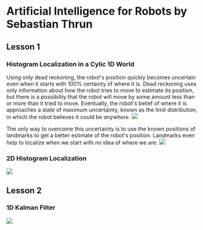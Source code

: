 # Artificial Intelligence for Robots by Sebastian Thrun

## Lesson 1
### Histogram Localization in a Cylic 1D World
Using only dead reckoning, the robot's position quickly becomes uncertain even when it starts with 100% certainty of where it is. Dead reckoning uses only information about how the robot tries to move to estimate its position, but there is a possibility that the robot will move by some amount less than or more than it tried to move. Eventually, the robot's belief of where it is approaches a state of maximum uncertainty, known as the limit distribution, in which the robot believes it could be _anywhere_.
![](https://github.com/daniel-s-ingram/ai_for_robots/blob/master/Histogram%20Localization/only_move.gif)

The only way to overcome this uncertainty is to use the known positions of landmarks to get a better estimate of the robot's position. Landmarks even help to localize when we start with _no_ idea of where we are. 
![](https://github.com/daniel-s-ingram/ai_for_robots/blob/master/Histogram%20Localization/sense_and_move.gif)

### 2D Histogram Localization
![](https://github.com/daniel-s-ingram/ai_for_robots/blob/master/Histogram%20Localization/localization_2d.gif)

## Lesson 2
### 1D Kalman Filter
![](https://github.com/daniel-s-ingram/ai_for_robots/blob/master/Kalman%20Filter/kalman_1d.gif)